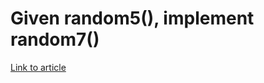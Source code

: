 # Given random5(), implement random7()

[Link to article](http://www.growingwiththeweb.com/2014/03/given-random5-implement-random7.html)